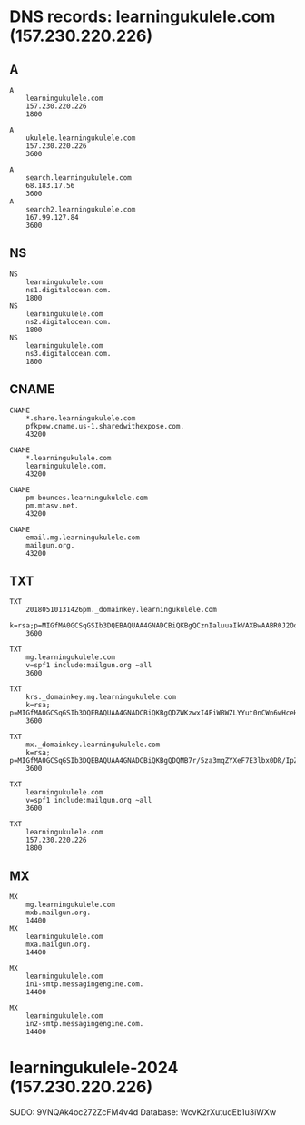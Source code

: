 # DNS records: learningukulele.com (157.230.220.226)

## A
    A
        learningukulele.com
        157.230.220.226
        1800

    A
        ukulele.learningukulele.com
        157.230.220.226
        3600

    A
        search.learningukulele.com
        68.183.17.56
        3600
    A
        search2.learningukulele.com
        167.99.127.84
        3600

## NS
    NS
        learningukulele.com
        ns1.digitalocean.com.
        1800
    NS
        learningukulele.com
        ns2.digitalocean.com.
        1800
    NS
        learningukulele.com
        ns3.digitalocean.com.
        1800

## CNAME
    CNAME
        *.share.learningukulele.com
        pfkpow.cname.us-1.sharedwithexpose.com.
        43200

    CNAME
        *.learningukulele.com
        learningukulele.com.
        43200

    CNAME
        pm-bounces.learningukulele.com
        pm.mtasv.net.
        43200

    CNAME
        email.mg.learningukulele.com
        mailgun.org.
        43200

## TXT
    TXT
        20180510131426pm._domainkey.learningukulele.com
        k=rsa;p=MIGfMA0GCSqGSIb3DQEBAQUAA4GNADCBiQKBgQCznIaluuaIkVAXBwAABR0J2OotuGCn4wtRprk567bo77ZKXmhJySvfUeMEr2+1erAOM0bViQMWZjpm0Vc1yaPItfKMgVxSiWez/KBtHJaZsL0e9rb6HikeEqHJTG0aBH140IzO0urw7Y6Y4djFNS1fowbsQPbqKfSNFbmVwdGbUwIDAQAB
        3600

    TXT
        mg.learningukulele.com
        v=spf1 include:mailgun.org ~all
        3600

    TXT
        krs._domainkey.mg.learningukulele.com
        k=rsa; p=MIGfMA0GCSqGSIb3DQEBAQUAA4GNADCBiQKBgQDZWKzwxI4FiW8WZLYYut0nCWn6wHceH9KyS/z4cDO1HKL95xoZm0sKIc3xg+d5Jc2UXK6692MxO1NqOAdh1LWQT1c0QH+NnU36mNwOmqaKRB+fS0RMZVrUuNvzEBbdDU7hUcCLKgdKFxzuQGD9StO/ReNZzezdsPF/DvQI4K3YOQIDAQAB
        3600

    TXT
        mx._domainkey.learningukulele.com
        k=rsa; p=MIGfMA0GCSqGSIb3DQEBAQUAA4GNADCBiQKBgQDQMB7r/5za3mqZYXeF7E3lbx0DR/IpZZQ/JAweZhSqUMKhUOwQI63pk27ye+LAI+03donnsG/qHyj76Hoq3C95ZYIQZODDVkofJpfoTf/of9VY/3gYPoagQmnaam/Xu4aNiUUMDKFXhUbFTgeo5jbj8pomApYYMRJxKkP4BrXiTwIDAQAB
        3600

    TXT
        learningukulele.com
        v=spf1 include:mailgun.org ~all
        3600

    TXT
        learningukulele.com
        157.230.220.226
        1800

## MX
    MX
        mg.learningukulele.com
        mxb.mailgun.org.
        14400
    MX
        learningukulele.com
        mxa.mailgun.org.
        14400

    MX
        learningukulele.com
        in1-smtp.messagingengine.com.
        14400

    MX
        learningukulele.com
        in2-smtp.messagingengine.com.
        14400


# learningukulele-2024 (157.230.220.226)
SUDO: 9VNQAk4oc272ZcFM4v4d
Database: WcvK2rXutudEb1u3iWXw
